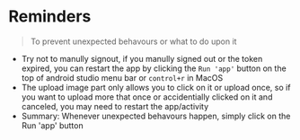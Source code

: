 # Reminders
> To prevent unexpected behavours or what to do upon it
- Try not to manully signout, if you manully signed out or the token expired, you can restart the app by clicking the `Run 'app'` button on the top of android studio menu bar or `control+r` in MacOS
- The upload image part only allows you to click on it or upload once, so if you want to upload more that once or accidentially clicked on it and canceled, you may need to restart the app/activity
- Summary: Whenever unexpected behavours happen, simply click on the Run 'app' button

